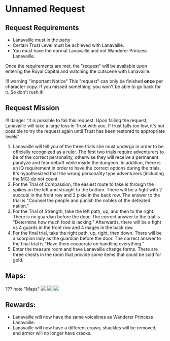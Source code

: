 # Unnamed Request

## Request Requirements

* Lanavaille must in the party
* Certain Trust Level must be achieved with Lanavaille.
* You must have the normal Lanavaille and not Wanderer Princess Lanavaille.

Once the requirements are met, the "request" will be available upon entering the Royal Capital and watching the cutscene with Lanavaille.

!!! warning "Important Notice"
    This "request" can only be finished **once** per character copy. If you missed something, you won't be able to go back for it. So don't rush it!

## Request Mission

!!! danger "It is possible to fail this request. Upon failing the request, Lanavaille will take a large loss in Trust with you. If trust falls too low, it's not possible to try the request again until Trust has been restored to appropriate levels"

1. Lanavaille will tell you of the three trials she must undergo in order to be officially recognized as a ruler. The first two trials require adventurers to be of the correct personality, otherwise they will receive a permanent paralyze and fear debuff while inside the dungeon. In addition, there is an IQ requirement in order to have the correct options during the trials. It's hypothesized that the wrong personality type adventurers (including the MC) do not count.
2. For the Trial of Compassion, the easiest route to take is through the spikes on the left and straight to the bottom. There will be a fight with 2 succubi in the front row and 2 pixie in the back row. The answer to the trial is "Counsel the people and punish the nobles of the defeated nation."
3. For the Trial of Strength, take the left path, up, and then to the right. There is no guardian before the door. The correct answer to the trial is "Determine how much food is lacking." Afterwards, there will be a fight vs 4 guards in the front row and 4 mages in the back row.
4. For the final trial, take the right path, up, right, then down. There will be a scorpion lady as the guardian before the door. The correct answer to the final trial is "Have them cooperate on handling everything."
5. Enter the treasure room and have Lanavaille change forms. There are three chests in the room that provide some items that could be sold for gold.

## Maps:

??? note "Maps"
    ![](img/trial-of-compassion.jpg)
    ![](img/trial-of-strength.jpg)
    ![](img/final-trial.jpg)

## Rewards:

- Lanavaille will now have the same voicelines as Wanderer Princess Lanavaille.
- Lanavaille will now have a different crown, shackles will be removed, and armor will no longer have cracks.
